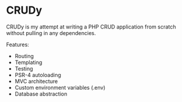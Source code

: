 # CRUDy

CRUDy is my attempt at writing a PHP CRUD application from scratch without pulling
in any dependencies.

Features:
- Routing
- Templating
- Testing
- PSR-4 autoloading
- MVC architecture
- Custom environment variables (.env)
- Database abstraction